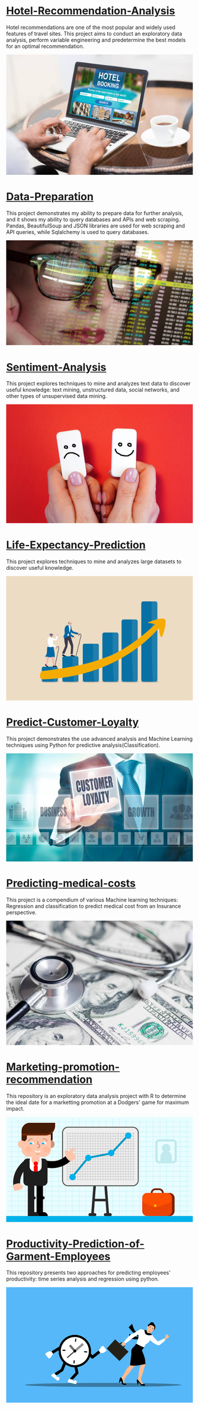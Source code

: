 # [Hotel-Recommendation-Analysis](https://github.com/goessoh/Hotel-Recommendation-Analysis)
Hotel recommendations are one of the most popular and widely used features of travel sites. This project aims to conduct an exploratory data analysis, perform variable engineering and predetermine the best models for an optimal recommendation.

![](/Images/istockphoto-1256667384-612x612.jpg)


# [Data-Preparation](https://github.com/goessoh/Data-Preparation)
This project demonstrates my ability to prepare data for further analysis, and it shows my ability to query databases and APIs and web scraping.
Pandas, BeautifulSoup and JSON libraries are used for web scraping and API queries, while Sqlalchemy is used to query databases.

![](/Images/istockphoto-1165363914-612x612.jpg)


# [Sentiment-Analysis](https://github.com/goessoh/Sentiment-Analysis)
This project explores techniques to mine and analyzes text data to discover useful knowledge: text mining, unstructured data, social networks, and other types of unsupervised data mining.

![](/Images/istockphoto-1196964881-612x612.jpg)


# [Life-Expectancy-Prediction](https://github.com/goessoh/Life-Expectancy-Prediction)
This project explores techniques to mine and analyzes large datasets to discover useful knowledge.

![](/Images/istockphoto-1351036587-612x612.jpg)


# [Predict-Customer-Loyalty](https://github.com/goessoh/Predict-Customer-Loyalty)
This project demonstrates the use advanced analysis and Machine Learning techniques using Python for predictive analysis(Classification).

![](/Images/istockphoto-897409724-612x612.jpg)


# [Predicting-medical-costs]()
This project is a compendium of various Machine learning techniques: Regression and classification to predict medical cost from an Insurance perspective.

![](/Images/istockphoto-1263521165-612x612.jpg)


# [Marketing-promotion-recommendation]()
This repository is an exploratory data analysis project with R to determine the ideal date for a marketting promotion at a Dodgers' game for maximum impact.

![](/Images/business-3080799__340%20(1).jpg)


# [Productivity-Prediction-of-Garment-Employees](https://github.com/goessoh/Productivity-Prediction-of-Garment-Employees)
This repository presents two approaches for predicting employees' productivity: time series analysis and regression using python.

![](/Images/woman-5762754_960_720.png)
